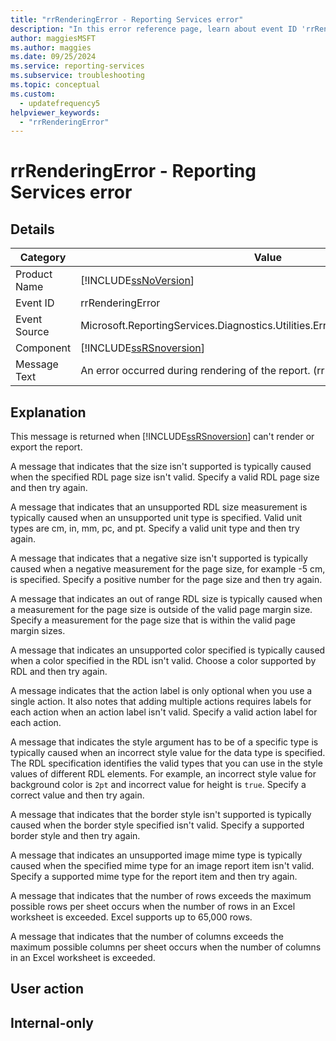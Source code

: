 ```yaml
---
title: "rrRenderingError - Reporting Services error"
description: "In this error reference page, learn about event ID 'rrRenderingError': An error occurred during rendering of the report."
author: maggiesMSFT
ms.author: maggies
ms.date: 09/25/2024
ms.service: reporting-services
ms.subservice: troubleshooting
ms.topic: conceptual
ms.custom:
  - updatefrequency5
helpviewer_keywords:
  - "rrRenderingError"
---
```

# rrRenderingError - Reporting Services error
    
## Details  
  
|Category|Value|  
|-|-|  
|Product Name|[!INCLUDE[ssNoVersion](../../includes/ssnoversion-md.md)]|  
|Event ID|rrRenderingError|  
|Event Source|Microsoft.ReportingServices.Diagnostics.Utilities.ErrorStrings.resources.Strings|  
|Component|[!INCLUDE[ssRSnoversion](../../includes/ssrsnoversion-md.md)]|  
|Message Text|An error occurred during rendering of the report. (rrRenderingError) %1|  
  
## Explanation  
 This message is returned when [!INCLUDE[ssRSnoversion](../../includes/ssrsnoversion-md.md)] can't render or export the report.  
  
 A message that indicates that the size isn't supported is typically caused when the specified RDL page size isn't valid. Specify a valid RDL page size and then try again.  
  
 A message that indicates that an unsupported RDL size measurement is typically caused when an unsupported unit type is specified. Valid unit types are cm, in, mm, pc, and pt. Specify a valid unit type and then try again.  
  
 A message that indicates that a negative size isn't supported is typically caused when a negative measurement for the page size, for example -5 cm, is specified. Specify a positive number for the page size and then try again.  
  
 A message that indicates an out of range RDL size is typically caused when a measurement for the page size is outside of the valid page margin size. Specify a measurement for the page size that is within the valid page margin sizes.  
  
 A message that indicates an unsupported color specified is typically caused when a color specified in the RDL isn't valid. Choose a color supported by RDL and then try again.  
  
A message indicates that the action label is only optional when you use a single action. It also notes that adding multiple actions requires labels for each action when an action label isn't valid. Specify a valid action label for each action.  
  
 A message that indicates the style argument has to be of a specific type is typically caused when an incorrect style value for the data type is specified. The RDL specification identifies the valid types that you can use in the style values of different RDL elements. For example, an incorrect style value for background color is `2pt` and incorrect value for height is `true`. Specify a correct value and then try again.  
  
 A message that indicates that the border style isn't supported is typically caused when the border style specified isn't valid. Specify a supported border style and then try again.  
  
 A message that indicates an unsupported image mime type is typically caused when the specified mime type for an image report item isn't valid. Specify a supported mime type for the report item and then try again.  
  
 A message that indicates that the number of rows exceeds the maximum possible rows per sheet occurs when the number of rows in an Excel worksheet is exceeded. Excel supports up to 65,000 rows.  
  
 A message that indicates that the number of columns exceeds the maximum possible columns per sheet occurs when the number of columns in an Excel worksheet is exceeded.  
  
## User action  

## Internal-only  
  
